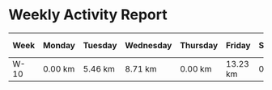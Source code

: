# Weekly Activity Report

| Week     | Monday      | Tuesday      | Wednesday      | Thursday      | Friday      | Saturday      | Sunday      | Weekly Total      |
| -------- | ----------- | ------------ | -------------- | ------------- | ----------- | ------------- | ----------- | ----------------- |
| W-10 | 0.00 km | 5.46 km | 8.71 km | 0.00 km | 13.23 km | 0.00 km | 5.30 km | 32.70 km |
